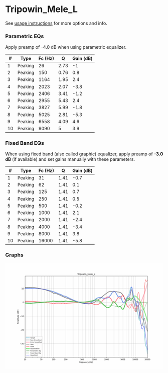 # Tripowin_Mele_L
See [usage instructions](https://github.com/jaakkopasanen/AutoEq#usage) for more options and info.

### Parametric EQs
Apply preamp of -4.0 dB when using parametric equalizer.

|   # | Type    |   Fc (Hz) |    Q |   Gain (dB) |
|-----|---------|-----------|------|-------------|
|   1 | Peaking |        26 | 2.73 |        -1   |
|   2 | Peaking |       150 | 0.76 |         0.8 |
|   3 | Peaking |      1164 | 1.95 |         2.4 |
|   4 | Peaking |      2023 | 2.07 |        -3.8 |
|   5 | Peaking |      2406 | 3.41 |        -1.2 |
|   6 | Peaking |      2955 | 5.43 |         2.4 |
|   7 | Peaking |      3827 | 5.99 |        -1.8 |
|   8 | Peaking |      5025 | 2.81 |        -5.3 |
|   9 | Peaking |      6558 | 4.09 |         4.6 |
|  10 | Peaking |      9090 | 5    |         3.9 |

### Fixed Band EQs
When using fixed band (also called graphic) equalizer, apply preamp of **-3.0 dB** (if available) and set gains manually with these parameters.

|   # | Type    |   Fc (Hz) |    Q |   Gain (dB) |
|-----|---------|-----------|------|-------------|
|   1 | Peaking |        31 | 1.41 |        -0.7 |
|   2 | Peaking |        62 | 1.41 |         0.1 |
|   3 | Peaking |       125 | 1.41 |         0.7 |
|   4 | Peaking |       250 | 1.41 |         0.5 |
|   5 | Peaking |       500 | 1.41 |        -0.2 |
|   6 | Peaking |      1000 | 1.41 |         2.1 |
|   7 | Peaking |      2000 | 1.41 |        -2.4 |
|   8 | Peaking |      4000 | 1.41 |        -3.4 |
|   9 | Peaking |      8000 | 1.41 |         3.8 |
|  10 | Peaking |     16000 | 1.41 |        -5.8 |

### Graphs
![](./Tripowin_Mele_L.png)
